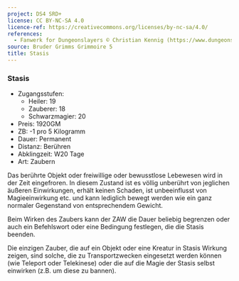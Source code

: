 ```yaml
---
project: DS4 SRD+
license: CC BY-NC-SA 4.0
licence-ref: https://creativecommons.org/licenses/by-nc-sa/4.0/
references: 
  - Fanwerk for Dungeonslayers © Christian Kennig (https://www.dungeonslayers.net/)
source: Bruder Grimms Grimmoire 5
title: Stasis
---
```


### Stasis

- Zugangsstufen:
  - Heiler: 19
  - Zauberer: 18
  - Schwarzmagier: 20
- Preis: 1920GM
- ZB: -1 pro 5 Kilogramm
- Dauer: Permanent
- Distanz: Berühren
- Abklingzeit: W20 Tage
- Art: Zaubern

Das berührte Objekt oder freiwillige oder bewusstlose Lebewesen wird in der Zeit eingefroren. In diesem Zustand ist es völlig unberührt von jeglichen äußeren Einwirkungen, erhält keinen Schaden, ist unbeeinflusst von Magieeinwirkung etc. und kann lediglich bewegt werden wie ein ganz normaler Gegenstand von entsprechendem Gewicht.

Beim Wirken des Zaubers kann der ZAW die Dauer beliebig begrenzen oder auch ein Befehlswort oder eine Bedingung festlegen, die die Stasis beenden.

Die einzigen Zauber, die auf ein Objekt oder eine Kreatur in Stasis Wirkung zeigen, sind solche, die zu Transportzwecken eingesetzt werden können (wie Teleport oder Telekinese) oder die auf die Magie der Stasis selbst einwirken (z.B. um diese zu bannen).

